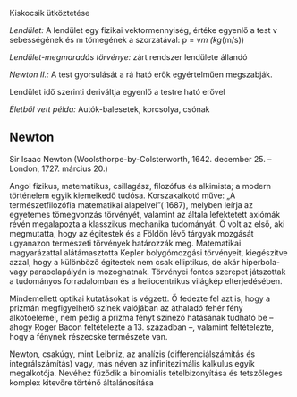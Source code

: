 Kiskocsik ütköztetése

*Lendület:* A lendület egy fizikai vektormennyiség, értéke egyenlő a test v sebességének és m tömegének a szorzatával: p = v*m (kg*(m/s))

*Lendület-megmaradás törvénye:* zárt rendszer lendülete állandó

*Newton II.:* A test gyorsulását a rá ható erők egyértelműen megszabják.

Lendület idő szerinti deriváltja egyenlő a testre ható erővel

*Életből vett példa:* Autók-balesetek, korcsolya, csónak

## Newton

Sir Isaac Newton (Woolsthorpe-by-Colsterworth, 1642. december 25. – London, 1727. március 20.)

Angol fizikus, matematikus, csillagász, filozófus és alkimista; a modern történelem egyik kiemelkedő tudósa. Korszakalkotó műve: „A természetfilozófia matematikai alapelvei”( 1687), melyben leírja az egyetemes tömegvonzás törvényét, valamint az általa lefektetett axiómák révén megalapozta a klasszikus mechanika tudományát. Ő volt az első, aki megmutatta, hogy az égitestek és a Földön lévő tárgyak mozgását ugyanazon természeti törvények határozzák meg. Matematikai magyarázattal alátámasztotta Kepler bolygómozgási törvényeit, kiegészítve azzal, hogy a különböző égitestek nem csak elliptikus, de akár hiperbola- vagy parabolapályán is mozoghatnak. Törvényei fontos szerepet játszottak a tudományos forradalomban és a heliocentrikus világkép elterjedésében.

Mindemellett optikai kutatásokat is végzett. Ő fedezte fel azt is, hogy a prizmán megfigyelhető színek valójában az áthaladó fehér fény alkotóelemei, nem pedig a prizma fényt színező hatásának tudható be – ahogy Roger Bacon feltételezte a 13. században –, valamint feltételezte, hogy a fénynek részecske természete van.

Newton, csakúgy, mint Leibniz, az analízis (differenciálszámítás és integrálszámítás) vagy, más néven az infinitezimális kalkulus egyik megalkotója. Nevéhez fűződik a binomiális tételbizonyítása és tetszőleges komplex kitevőre történő általánosítása
